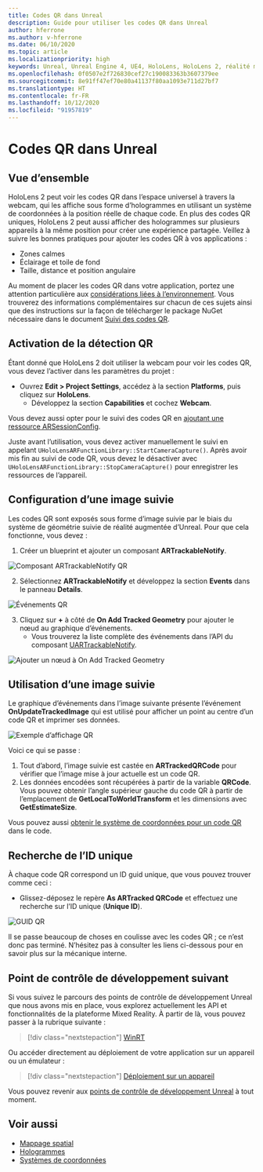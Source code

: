 ```yaml
---
title: Codes QR dans Unreal
description: Guide pour utiliser les codes QR dans Unreal
author: hferrone
ms.author: v-hferrone
ms.date: 06/10/2020
ms.topic: article
ms.localizationpriority: high
keywords: Unreal, Unreal Engine 4, UE4, HoloLens, HoloLens 2, réalité mixte, développement, fonctionnalités, documentation, guides, hologrammes, codes qr
ms.openlocfilehash: 0f0507e2f726830cef27c190083363b3607379ee
ms.sourcegitcommit: 8e91ff47ef70e80a41137f80aa1093e711d27bf7
ms.translationtype: HT
ms.contentlocale: fr-FR
ms.lasthandoff: 10/12/2020
ms.locfileid: "91957819"
---
```

# <a name="qr-codes-in-unreal"></a>Codes QR dans Unreal

## <a name="overview"></a>Vue d’ensemble

HoloLens 2 peut voir les codes QR dans l’espace universel à travers la webcam, qui les affiche sous forme d’hologrammes en utilisant un système de coordonnées à la position réelle de chaque code.  En plus des codes QR uniques, HoloLens 2 peut aussi afficher des hologrammes sur plusieurs appareils à la même position pour créer une expérience partagée. Veillez à suivre les bonnes pratiques pour ajouter les codes QR à vos applications :

- Zones calmes
- Éclairage et toile de fond
- Taille, distance et position angulaire

Au moment de placer les codes QR dans votre application, portez une attention particulière aux [considérations liées à l’environnement](../../environment-considerations-for-hololens.md). Vous trouverez des informations complémentaires sur chacun de ces sujets ainsi que des instructions sur la façon de télécharger le package NuGet nécessaire dans le document [Suivi des codes QR](../platform-capabilities-and-apis/qr-code-tracking.md).

## <a name="enabling-qr-detection"></a>Activation de la détection QR
Étant donné que HoloLens 2 doit utiliser la webcam pour voir les codes QR, vous devez l’activer dans les paramètres du projet :
- Ouvrez **Edit > Project Settings**, accédez à la section **Platforms**, puis cliquez sur **HoloLens**.
    + Développez la section **Capabilities** et cochez **Webcam**.  

Vous devez aussi opter pour le suivi des codes QR en [ajoutant une ressource ARSessionConfig](https://docs.microsoft.com/windows/mixed-reality/unreal-uxt-ch3#adding-the-session-asset).

Juste avant l’utilisation, vous devez activer manuellement le suivi en appelant `UHoloLensARFunctionLibrary::StartCameraCapture()`. Après avoir mis fin au suivi de code QR, vous devez le désactiver avec `UHoloLensARFunctionLibrary::StopCameraCapture()` pour enregistrer les ressources de l’appareil.

## <a name="setting-up-a-tracked-image"></a>Configuration d’une image suivie

Les codes QR sont exposés sous forme d’image suivie par le biais du système de géométrie suivie de réalité augmentée d’Unreal. Pour que cela fonctionne, vous devez :
1. Créer un blueprint et ajouter un composant **ARTrackableNotify**.

![Composant ARTrackableNotify QR](images/unreal-spatialmapping-artrackablenotify.PNG)

2. Sélectionnez **ARTrackableNotify** et développez la section **Events** dans le panneau **Details**.

![Événements QR](images/unreal-spatialmapping-events.PNG)

3. Cliquez sur **+** à côté de **On Add Tracked Geometry** pour ajouter le nœud au graphique d’événements.
    - Vous trouverez la liste complète des événements dans l’API du composant [UARTrackableNotify](https://docs.unrealengine.com/API/Runtime/AugmentedReality/UARTrackableNotifyComponent/index.html).

![Ajouter un nœud à On Add Tracked Geometry](images/unreal-qr-codes-tracked-geometry.png)

## <a name="using-a-tracked-image"></a>Utilisation d’une image suivie
Le graphique d’événements dans l’image suivante présente l’événement **OnUpdateTrackedImage** qui est utilisé pour afficher un point au centre d’un code QR et imprimer ses données.

![Exemple d’affichage QR](images/unreal-qr-render.PNG)

Voici ce qui se passe :
1. Tout d’abord, l’image suivie est castée en **ARTrackedQRCode** pour vérifier que l’image mise à jour actuelle est un code QR.  
2. Les données encodées sont récupérées à partir de la variable **QRCode**. Vous pouvez obtenir l’angle supérieur gauche du code QR à partir de l’emplacement de **GetLocalToWorldTransform** et les dimensions avec **GetEstimateSize**.

Vous pouvez aussi [obtenir le système de coordonnées pour un code QR](https://docs.microsoft.com/windows/mixed-reality/qr-code-tracking#getting-the-coordinate-system-for-a-qr-code) dans le code.

## <a name="finding-the-unique-id"></a>Recherche de l’ID unique
À chaque code QR correspond un ID guid unique, que vous pouvez trouver comme ceci :
- Glissez-déposez le repère **As ARTracked QRCode** et effectuez une recherche sur l’ID unique (**Unique ID**).

![GUID QR](images/unreal-qr-guid.PNG)

Il se passe beaucoup de choses en coulisse avec les codes QR ; ce n’est donc pas terminé. N’hésitez pas à consulter les liens ci-dessous pour en savoir plus sur la mécanique interne.

## <a name="next-development-checkpoint"></a>Point de contrôle de développement suivant

Si vous suivez le parcours des points de contrôle de développement Unreal que nous avons mis en place, vous explorez actuellement les API et fonctionnalités de la plateforme Mixed Reality. À partir de là, vous pouvez passer à la rubrique suivante :

> [!div class="nextstepaction"]
> [WinRT](unreal-winRT.md)

Ou accéder directement au déploiement de votre application sur un appareil ou un émulateur :

> [!div class="nextstepaction"]
> [Déploiement sur un appareil](unreal-deploying.md)

Vous pouvez revenir aux [points de contrôle de développement Unreal](unreal-development-overview.md#3-platform-capabilities-and-apis) à tout moment.

## <a name="see-also"></a>Voir aussi
* [Mappage spatial](../../design/spatial-mapping.md)
* [Hologrammes](../../discover/hologram.md)
* [Systèmes de coordonnées](../../design/coordinate-systems.md)
